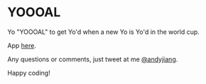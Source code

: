 # YOOOAL

Yo "YOOOAL" to get Yo'd when a new Yo is Yo'd in the world cup.

App [here](http://yoooal.herokuapp.com).

Any questions or comments, just tweet at me [@andyjiang](http://www.twitter.com/andyjiang).

Happy coding!